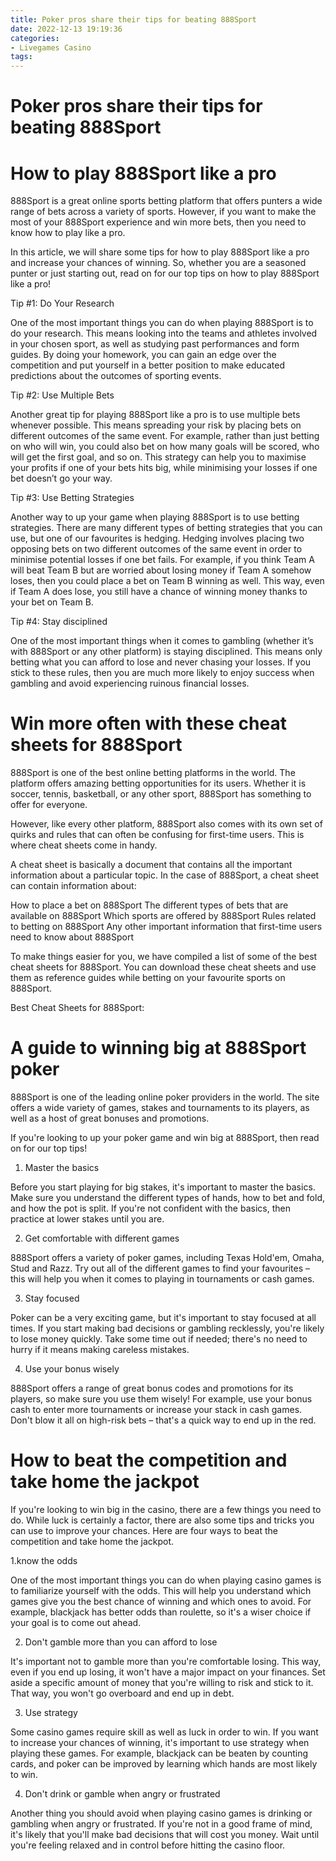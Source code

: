 ```yaml
---
title: Poker pros share their tips for beating 888Sport
date: 2022-12-13 19:19:36
categories:
- Livegames Casino
tags:
---
```



#  Poker pros share their tips for beating 888Sport


#  How to play 888Sport like a pro

888Sport is a great online sports betting platform that offers punters a wide range of bets across a variety of sports. However, if you want to make the most of your 888Sport experience and win more bets, then you need to know how to play like a pro.

In this article, we will share some tips for how to play 888Sport like a pro and increase your chances of winning. So, whether you are a seasoned punter or just starting out, read on for our top tips on how to play 888Sport like a pro!

Tip #1: Do Your Research

One of the most important things you can do when playing 888Sport is to do your research. This means looking into the teams and athletes involved in your chosen sport, as well as studying past performances and form guides. By doing your homework, you can gain an edge over the competition and put yourself in a better position to make educated predictions about the outcomes of sporting events.

Tip #2: Use Multiple Bets

Another great tip for playing 888Sport like a pro is to use multiple bets whenever possible. This means spreading your risk by placing bets on different outcomes of the same event. For example, rather than just betting on who will win, you could also bet on how many goals will be scored, who will get the first goal, and so on. This strategy can help you to maximise your profits if one of your bets hits big, while minimising your losses if one bet doesn’t go your way.

Tip #3: Use Betting Strategies

Another way to up your game when playing 888Sport is to use betting strategies. There are many different types of betting strategies that you can use, but one of our favourites is hedging. Hedging involves placing two opposing bets on two different outcomes of the same event in order to minimise potential losses if one bet fails. For example, if you think Team A will beat Team B but are worried about losing money if Team A somehow loses, then you could place a bet on Team B winning as well. This way, even if Team A does lose, you still have a chance of winning money thanks to your bet on Team B.

Tip #4: Stay disciplined

One of the most important things when it comes to gambling (whether it’s with 888Sport or any other platform) is staying disciplined. This means only betting what you can afford to lose and never chasing your losses. If you stick to these rules, then you are much more likely to enjoy success when gambling and avoid experiencing ruinous financial losses.

#  Win more often with these cheat sheets for 888Sport

888Sport is one of the best online betting platforms in the world. The platform offers amazing betting opportunities for its users. Whether it is soccer, tennis, basketball, or any other sport, 888Sport has something to offer for everyone.

However, like every other platform, 888Sport also comes with its own set of quirks and rules that can often be confusing for first-time users. This is where cheat sheets come in handy.

A cheat sheet is basically a document that contains all the important information about a particular topic. In the case of 888Sport, a cheat sheet can contain information about:

How to place a bet on 888Sport
The different types of bets that are available on 888Sport
Which sports are offered by 888Sport
Rules related to betting on 888Sport
Any other important information that first-time users need to know about 888Sport

To make things easier for you, we have compiled a list of some of the best cheat sheets for 888Sport. You can download these cheat sheets and use them as reference guides while betting on your favourite sports on 888Sport.

Best Cheat Sheets for 888Sport:



    

#  A guide to winning big at 888Sport poker

888Sport is one of the leading online poker providers in the world. The site offers a wide variety of games, stakes and tournaments to its players, as well as a host of great bonuses and promotions.

If you're looking to up your poker game and win big at 888Sport, then read on for our top tips!

1. Master the basics

Before you start playing for big stakes, it's important to master the basics. Make sure you understand the different types of hands, how to bet and fold, and how the pot is split. If you're not confident with the basics, then practice at lower stakes until you are.

2. Get comfortable with different games

888Sport offers a variety of poker games, including Texas Hold'em, Omaha, Stud and Razz. Try out all of the different games to find your favourites – this will help you when it comes to playing in tournaments or cash games.

3. Stay focused

Poker can be a very exciting game, but it's important to stay focused at all times. If you start making bad decisions or gambling recklessly, you're likely to lose money quickly. Take some time out if needed; there's no need to hurry if it means making careless mistakes.

4. Use your bonus wisely

888Sport offers a range of great bonus codes and promotions for its players, so make sure you use them wisely! For example, use your bonus cash to enter more tournaments or increase your stack in cash games. Don't blow it all on high-risk bets – that's a quick way to end up in the red.

#  How to beat the competition and take home the jackpot

If you're looking to win big in the casino, there are a few things you need to do. While luck is certainly a factor, there are also some tips and tricks you can use to improve your chances. Here are four ways to beat the competition and take home the jackpot.

1.know the odds

One of the most important things you can do when playing casino games is to familiarize yourself with the odds. This will help you understand which games give you the best chance of winning and which ones to avoid. For example, blackjack has better odds than roulette, so it's a wiser choice if your goal is to come out ahead.

2. Don't gamble more than you can afford to lose

It's important not to gamble more than you're comfortable losing. This way, even if you end up losing, it won't have a major impact on your finances. Set aside a specific amount of money that you're willing to risk and stick to it. That way, you won't go overboard and end up in debt.

3. Use strategy

Some casino games require skill as well as luck in order to win. If you want to increase your chances of winning, it's important to use strategy when playing these games. For example, blackjack can be beaten by counting cards, and poker can be improved by learning which hands are most likely to win.

4. Don't drink or gamble when angry or frustrated

Another thing you should avoid when playing casino games is drinking or gambling when angry or frustrated. If you're not in a good frame of mind, it's likely that you'll make bad decisions that will cost you money. Wait until you're feeling relaxed and in control before hitting the casino floor.